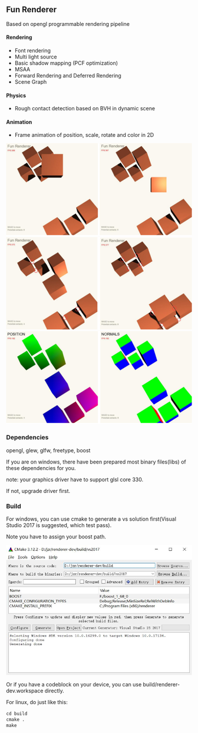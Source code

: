 ## Fun Renderer

[//]: # (Begin current test results)

Based on opengl programmable rendering pipeline

#### Rendering
* Font rendering
* Multi light source
* Basic shadow mapping (PCF optimization)
* MSAA
* Forward Rendering and Deferred Rendering
* Scene Graph

#### Physics
* Rough contact detection based on BVH in dynamic scene

#### Animation
* Frame animation of position, scale, rotate and color in 2D

![Screenshot](https://github.com/Bairuo/renderer/raw/master/meta/move.jpg)
![Screenshot](https://github.com/Bairuo/renderer/raw/master/meta/contacts.jpg)
![Screenshot](https://github.com/Bairuo/renderer/raw/master/meta/gBuffer.jpg)

### Dependencies
opengl,  glew, glfw, freetype, boost

If you are on windows, there have been prepared most binary files(libs) of these dependencies for you.

note: your graphics driver have to support glsl core 330.

If not, upgrade driver first.

### Build
For windows, you can use cmake to generate a vs solution first(Visual Studio 2017 is suggested, which test pass).

Note you have to assign your boost path.

![Screenshot](https://github.com/Bairuo/renderer/raw/master/meta/cmake.jpg)

Or if you have a codeblock on your device, you can use build/renderer-dev.workspace directly.

For linux,  do just like this:

```
cd build
cmake .
make
```
